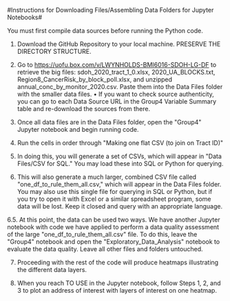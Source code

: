 #Instructions for Downloading Files/Assembling Data Folders for Jupyter Notebooks#

You must first compile data sources before running the Python code. 

1. Download the GitHub Repository to your local machine. PRESERVE THE DIRECTORY STRUCTURE.

2. Go to https://uofu.box.com/v/LWYNHOLDS-BMI6016-SDOH-LG-DF to retrieve the big files: sdoh_2020_tract_1_0.xlsx, 2020_UA_BLOCKS.txt, Region8_CancerRisk_by_block_poll.xlsx, and unzipped annual_conc_by_monitor_2020.csv. Paste them into the Data Files folder with the smaller data files. 
•	If you want to check source authenticity, you can go to each Data Source URL in the Group4 Variable Summary table and re-download the sources from there. 

3. Once all data files are in the Data Files folder, open the "Group4" Jupyter notebook and begin running code. 

4. Run the cells in order through "Making one flat CSV (to join on Tract ID)"

5. In doing this, you will generate a set of CSVs, which will appear in "Data Files/CSV for SQL." You may load these into SQL or Python for querying. 

6. This will also generate a much larger, combined CSV file called "one_df_to_rule_them_all.csv," which will appear in the Data Files folder. You may also use this single file for querying in SQL or Python, but if you try to open it with Excel or a similar spreadsheet program, some data will be lost. Keep it closed and query with an appropriate language. 

6.5. At this point, the data can be used two ways. We have another Jupyter notebook with code we have applied to perform a data quality assessment of the large "one_df_to_rule_them_all.csv" file. To do this, leave the "Group4" notebook and open the "Exploratory_Data_Analysis" notebook to evaluate the data quality. Leave all other files and folders untouched. 

7. Proceeding with the rest of the code will produce heatmaps illustrating the different data layers. 

8. When you reach TO USE in the Jupyter notebook, follow Steps 1, 2, and 3 to plot an address of interest with layers of interest on one heatmap. 
